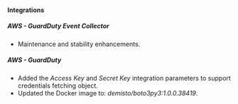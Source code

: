 
#### Integrations
##### AWS - GuardDuty Event Collector
- Maintenance and stability enhancements.

##### AWS - GuardDuty
- Added the *Access Key* and *Secret Key* integration parameters to support credentials fetching object.
- Updated the Docker image to: *demisto/boto3py3:1.0.0.38419*.
